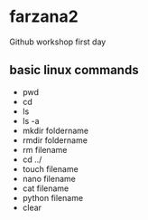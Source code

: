 # farzana2
Github workshop first day
## basic linux commands
- pwd
- cd
- ls
- ls -a
- mkdir foldername
- rmdir foldername
- rm filename
- cd ../
- touch filename
- nano filename
- cat filename
- python filename
- clear
